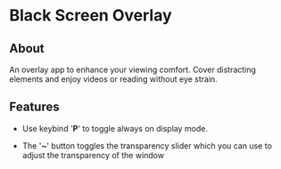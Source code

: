 # Black Screen Overlay

## About
An overlay app to enhance your viewing comfort. Cover distracting elements and enjoy videos or reading without eye strain.

## Features

* Use keybind '**P**' to toggle always on display mode.

* The '**~**' button toggles the transparency slider which you can use to adjust the transparency of the window
